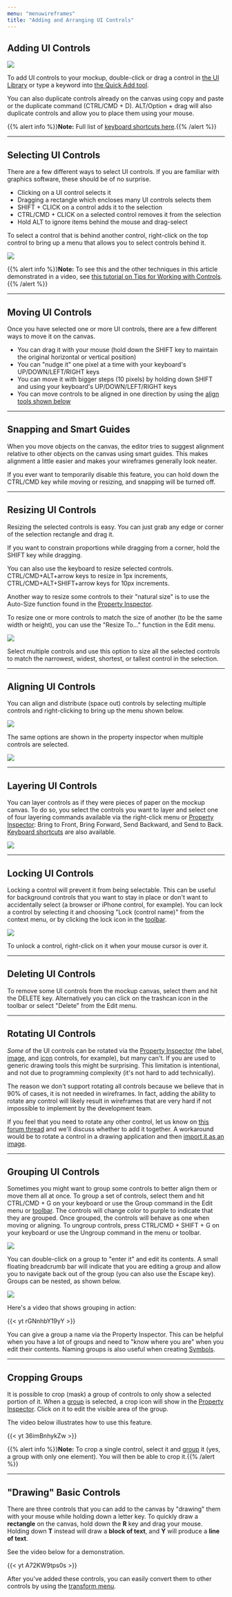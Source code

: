 ```yaml
---
menu: "menuwireframes"
title: "Adding and Arranging UI Controls"
---
```


## Adding UI Controls

![](//media.balsamiq.com/img/support/docs/bw/uilibrary.png)

To add UI controls to your mockup, double-click or drag a control in [the UI Library](../overview/#the-ui-library) or type a keyword into [the Quick Add tool](../overview/#the-quick-add-tool).

You can also duplicate controls already on the canvas using copy and paste or the duplicate command (CTRL/CMD + D). ALT/Option + drag will also duplicate controls and allow you to place them using your mouse.

{{% alert info %}}**Note:** Full list of [keyboard shortcuts here](../shortcuts/).{{% /alert %}}

* * *

## Selecting UI Controls

There are a few different ways to select UI controls. If you are familiar with graphics software, these should be of no surprise.

*   Clicking on a UI control selects it
*   Dragging a rectangle which encloses many UI controls selects them
*   SHIFT + CLICK on a control adds it to the selection
*   CTRL/CMD + CLICK on a selected control removes it from the selection
*   Hold ALT to ignore items behind the mouse and drag-select

To select a control that is behind another control, right-click on the top control to bring up a menu that allows you to select controls behind it.

![](//media.balsamiq.com/img/support/docs/m4d/b3/select_from_layers.png)

{{% alert info %}}**Note:** To see this and the other techniques in this article demonstrated in a video, see [this tutorial on Tips for Working with Controls](https://support.balsamiq.com/tutorials/controls/).{{% /alert %}}


* * *

## Moving UI Controls

Once you have selected one or more UI controls, there are a few different ways to move it on the canvas.

*   You can drag it with your mouse (hold down the SHIFT key to maintain the original horizontal or vertical position)
*   You can "nudge it" one pixel at a time with your keyboard's UP/DOWN/LEFT/RIGHT keys
*   You can move it with bigger steps (10 pixels) by holding down SHIFT and using your keyboard's UP/DOWN/LEFT/RIGHT keys
*   You can move controls to be aligned in one direction by using the [align tools shown below](#aligning-ui-controls)

* * *

## Snapping and Smart Guides

When you move objects on the canvas, the editor tries to suggest alignment relative to other objects on the canvas using smart guides. This makes alignment a little easier and makes your wireframes generally look neater.

If you ever want to temporarily disable this feature, you can hold down the CTRL/CMD key while moving or resizing, and snapping will be turned off.

* * *

## Resizing UI Controls

Resizing the selected controls is easy. You can just grab any edge or corner of the selection rectangle and drag it.

If you want to constrain proportions while dragging from a corner, hold the SHIFT key while dragging.

You can also use the keyboard to resize selected controls. CTRL/CMD+ALT+arrow keys to resize in 1px increments, CTRL/CMD+ALT+SHIFT+arrow keys for 10px increments.

Another way to resize some controls to their "natural size" is to use the Auto-Size function found in the [Property Inspector](../overview/#the-property-inspector).

To resize one or more controls to match the size of another (to be the same width or height), you can use the "Resize To..." function in the Edit menu.

![](//media.balsamiq.com/img/support/docs/m4d/b3/resize-to.png)

Select multiple controls and use this option to size all the selected controls to match the narrowest, widest, shortest, or tallest control in the selection.

* * *

## Aligning UI Controls

You can align and distribute (space out) controls by selecting multiple controls and right-clicking to bring up the menu shown below.

![](//media.balsamiq.com/img/support/docs/m4d/b3/aligning-controls-contextmenu.png)

The same options are shown in the property inspector when multiple controls are selected.

![](//media.balsamiq.com/img/support/docs/m4d/b3/aligning-controls-inspector.png)

* * *

## Layering UI Controls

You can layer controls as if they were pieces of paper on the mockup canvas. To do so, you select the controls you want to layer and select one of four layering commands available via the right-click menu or [Property Inspector](../overview/#the-property-inspector): Bring to Front, Bring Forward, Send Backward, and Send to Back. [Keyboard shortcuts](../shortcuts/) are also available.

![](//media.balsamiq.com/img/support/docs/m4d/b3/layering-controls.png)

* * *

## Locking UI Controls

Locking a control will prevent it from being selectable. This can be useful for background controls that you want to stay in place or don't want to accidentally select (a browser or iPhone control, for example). You can lock a control by selecting it and choosing "Lock (control name)" from the context menu, or by clicking the lock icon in the [toolbar](../overview/#the-toolbar).

![](//media.balsamiq.com/img/support/docs/m4d/b3/locking-controls.png)

To unlock a control, right-click on it when your mouse cursor is over it.


* * *

## Deleting UI Controls

To remove some UI controls from the mockup canvas, select them and hit the DELETE key. Alternatively you can click on the trashcan icon in the toolbar or select "Delete" from the Edit menu.

* * *

## Rotating UI Controls

_Some_ of the UI controls can be rotated via the [Property Inspector](../overview/#the-property-inspector) (the label, [image](../images/#adding-images-in-mockups-view), and [icon](../images/#adding-icons-via-the-ui-library-and-quick-add) controls, for example), but many can't. If you are used to generic drawing tools this might be surprising. This limitation is intentional, and not due to programming complexity (it's not hard to add technically).

The reason we don't support rotating all controls because we believe that in 90% of cases, it is not needed in wireframes. In fact, adding the ability to rotate any control will likely result in wireframes that are very hard if not impossible to implement by the development team.

If you feel that you need to rotate any other control, let us know on [this forum thread](https://forums.balsamiq.com/t/feature-request-rotate-any-shape-by-any-degree/1132) and we'll discuss whether to add it together. A workaround would be to rotate a control in a drawing application and then [import it as an image](../images/).

* * *

## Grouping UI Controls

Sometimes you might want to group some controls to better align them or move them all at once. To group a set of controls, select them and hit CTRL/CMD + G on your keyboard or use the Group command in the Edit menu or [toolbar](../overview/#the-toolbar). The controls will change color to purple to indicate that they are grouped. Once grouped, the controls will behave as one when moving or aligning. To ungroup controls, press CTRL/CMD + SHIFT + G on your keyboard or use the Ungroup command in the menu or toolbar.

![](//media.balsamiq.com/img/support/docs/m4d/b3/group-select.png)

You can double-click on a group to "enter it" and edit its contents. A small floating breadcrumb bar will indicate that you are editing a group and allow you to navigate back out of the group (you can also use the Escape key). Groups can be nested, as shown below.

![](//media.balsamiq.com/img/support/docs/m4d/b3/group-edit.png)

Here's a video that shows grouping in action:

{{< yt rGNnhbY19yY >}}

You can give a group a name via the Property Inspector. This can be helpful when you have a lot of groups and need to "know where you are" when you edit their contents. Naming groups is also useful when creating [Symbols](../symbols/#1-creating-symbols-in-the-mockups-view).

* * *

## Cropping Groups

It is possible to crop (mask) a group of controls to only show a selected portion of it. When a [group](#grouping-ui-controls) is selected, a crop icon will show in the [Property Inspector](../overview/#the-property-inspector). Click on it to edit the visible area of the group.

The video below illustrates how to use this feature.

{{< yt 36imBnhykZw >}}

{{% alert info %}}**Note:** To crop a single control, select it and [group](#grouping-ui-controls) it (yes, a group with only one element). You will then be able to crop it.{{% /alert %}}

---

## "Drawing" Basic Controls

There are three controls that you can add to the canvas by "drawing" them with your mouse while holding down a letter key. To quickly draw a **rectangle** on the canvas, hold down the **R** key and drag your mouse. Holding down **T** instead will draw a **block of text**, and **Y** will produce a **line of text**.

See the video below for a demonstration.

{{< yt A72KW9tps0s >}}

After you've added these controls, you can easily convert them to other controls by using the [transform menu](../editing-controls/#transforming-control-types).
